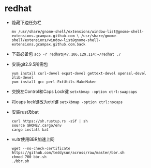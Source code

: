 # redhat
- 隐藏下边任务栏

    `mv /usr/share/gnome-shell/extensions/window-list@gnome-shell-extensions.gcampax.github.com \
    /usr/share/gnome-shell/extensions/window-list@gnome-shell-extensions.gcampax.github.com.back`
    
    
    
- 下载必备包
    `scp -r redhat@47.106.129.114:~/redhat ./`

- 安装git2.9.5所需包
    ```
    yum install curl-devel expat-devel gettext-devel openssl-devel zlib-devel
    yum install gcc perl-ExtUtils-MakeMaker
    ```
    
    
- 交换左Control和Caps Lock键
    `setxkbmap -option ctrl:swapcaps`
    
- 将caps lock键改为ctrl键
    `setxkbmap -option ctrl:nocaps`
    
    
- 安装rust及bat
    
    ```
    curl https://sh.rustup.rs -sSf | sh
    source $HOME/.cargo/env
    cargo install bat
    ```

- vultr使用BBR加速上网

     ```
     wget --no-check-certificate https://github.com/teddysun/across/raw/master/bbr.sh
     chmod 700 bbr.sh
     ./bbr.sh
     ```


